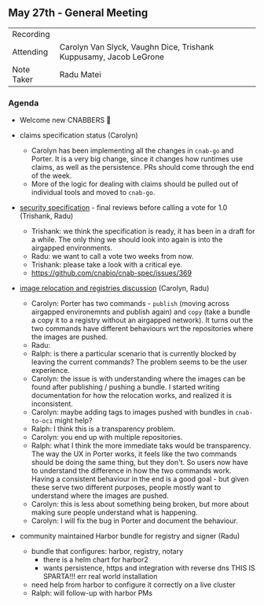 ## May 27th - General Meeting

|  |  | 
| -------- | -------- |
| Recording  |  |
| Attending  | Carolyn Van Slyck, Vaughn Dice, Trishank Kuppusamy, Jacob LeGrone |
| Note Taker | Radu Matei |

### Agenda
* Welcome new CNABBERS 🦀

* claims specification status (Carolyn)
    * Carolyn has been implementing all the changes in `cnab-go` and Porter. It is a very big change, since it changes how runtimes use claims, as well as the persistence. PRs should come through the end of the week.
    * More of the logic for dealing with claims should be pulled out of individual tools and moved to `cnab-go`.
    
* [security specification](https://github.com/cnabio/cnab-spec/blob/master/300-CNAB-security.md) - final reviews before calling a vote for 1.0 (Trishank, Radu)
    * Trishank: we think the specification is ready, it has been in a draft for a while. The only thing we should look into again is into the airgapped environments.
    * Radu: we want to call a vote two weeks from now.
    * Trishank: please take a look with a critical eye.
    * https://github.com/cnabio/cnab-spec/issues/369
    
* [image relocation and registries discussion](https://github.com/deislabs/porter/pull/1047) (Carolyn, Radu)
    * Carolyn: Porter has two commands - `publish` (moving across airgapped environemnts and publish again) and `copy` (take a bundle a copy it to a registry without an airgapped network). It turns out the two commands have different behaviours wrt the repositories where the images are pushed.
    * Radu:
    * Ralph: is there a particular scenario that is currently blocked by leaving the current commands? The problem seems to be the user experience.
    * Carolyn: the issue is with understanding where the images can be found after publishing / pushing a bundle. I started writing documentation for how the relocation works, and realized it is inconsistent.
    * Carolyn: maybe adding tags to images pushed with bundles in `cnab-to-oci` might help?
    * Ralph: I think this is a transparency problem.
    * Carolyn: you end up with multiple repositories.
    * Ralph: what I think the more immediate taks would be transparency. The way the UX in Porter works, it feels like the two commands should be doing  the same thing, but they don't. So users now have to understand the difference in how the two commands work. Having a consistent behaviour in the end is a good goal - but given these serve two different purposes, people mostly want to understand where the images are pushed.
    * Carolyn: this is less about something being broken, but more about making sure people understand what is happening.
    * Carolyn: I will fix the bug in Porter and document the behaviour.    

* community maintained Harbor bundle for registry and signer (Radu)
    * bundle that configures: harbor, registry, notary
        * there is a helm chart for harbor2
        * wants persistence, https and integration with reverse dns THIS IS SPARTA!!! err real world installation
    * need help from harbor to configure it correctly on a live cluster
    * Ralph: will follow-up with harbor PMs
